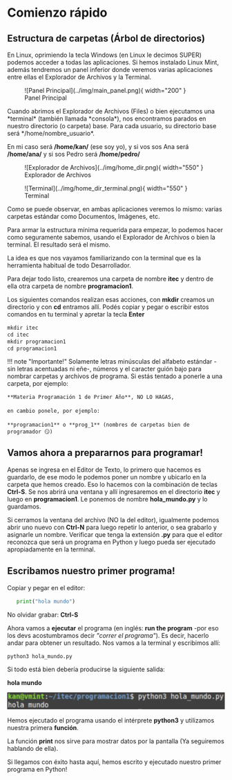 # Comienzo rápido

## Estructura de carpetas (Árbol de directorios)

En Linux, oprimiendo la tecla Windows (en Linux le decimos SUPER) podemos acceder a todas las aplicaciones. Si hemos instalado Linux Mint, además tendremos un panel inferior donde veremos varias aplicaciones entre ellas el Explorador de Archivos y la Terminal.

<figure markdown="span">
  ![Panel Principal](../img/main_panel.png){ width="200" }
  <figcaption>Panel Principal</figcaption>
</figure>
Cuando abrimos el Explorador de Archivos (Files) o bien ejecutamos una *terminal* (también llamada *consola*), nos encontramos parados en nuestro directorio (o carpeta) base.
Para cada usuario, su directorio base será */home/nombre_usuario*. 

En mi caso será **/home/kan/** (ese soy yo), y si vos sos Ana será **/home/ana/** y si sos Pedro será **/home/pedro/**

<figure markdown="span">
  ![Explorador de Archivos](../img/home_dir.png){ width="550" }
  <figcaption>Explorador de Archivos</figcaption>
</figure>

<figure markdown="span">
  ![Terminal](../img/home_dir_terminal.png){ width="550" }
  <figcaption>Terminal</figcaption>
</figure>

Como se puede observar, en ambas aplicaciones veremos lo mismo: varias carpetas estándar como Documentos, Imágenes, etc.

Para armar la estructura mínima requerida para empezar, lo podemos hacer como seguramente sabemos, usando el Explorador de Archivos o bien la terminal. El resultado será el mismo.

La idea es que nos vayamos familiarizando con la terminal que es la herramienta habitual de todo Desarrollador.

Para dejar todo listo, crearemos una carpeta de nombre **itec** y dentro de ella otra carpeta de nombre **programacion1**.

Los siguientes comandos realizan esas acciones, con **mkdir** creamos un directorio y con **cd** entramos allí.
Podés copiar y pegar o escribir estos comandos en tu terminal y apretar la tecla **Enter**
``` console
mkdir itec
cd itec
mkdir programacion1
cd programacion1
```

!!! note "Importante!"
    Solamente letras minúsculas del alfabeto estándar -sin letras acentuadas ni eñe-, números y el caracter guión bajo para nombrar carpetas y archivos de programa. Si estás tentado a ponerle a una carpeta, por ejemplo:
    
    **Materia Programación 1 de Primer Año**, NO LO HAGAS, 
    
    en cambio ponele, por ejemplo:
    
    **programacion1** o **prog_1** (nombres de carpetas bien de programador 😏)


## Vamos ahora a prepararnos para programar!
Apenas se ingresa en el Editor de Texto, lo primero que hacemos es guardarlo, de ese modo le podemos poner un nombre y ubicarlo en la carpeta que hemos creado. Eso lo hacemos con la combinación de teclas  **Ctrl-S**. Se nos abrirá una ventana y allí ingresaremos en el directorio **itec** y luego en **programacion1**. Le ponemos de nombre **hola_mundo.py** y lo guardamos.

Si cerramos la ventana del archivo (NO la del editor), igualmente podemos abrir uno nuevo con **Ctrl-N** para luego repetir lo anterior, o sea grabarlo y asignarle un nombre. Verificar que tenga la extensión **.py** para que el editor reconozca que será un programa en Python y luego pueda ser ejecutado apropiadamente en la terminal.


## Escribamos nuestro primer programa!
Copiar y pegar en el editor:

```py
   print("hola mundo")
```
No olvidar grabar: **Ctrl-S** 

Ahora vamos a **ejecutar** el programa (en inglés: **run the program** -por eso los devs acostumbramos decir *"correr el programa"*). Es decir, hacerlo andar para obtener un resultado. Nos vamos a la terminal y escribimos allí:
``` console
python3 hola_mundo.py
```

Si todo está bien debería producirse la siguiente salida:

**hola mundo**

![](../img/exec_hola_mundo.png)

Hemos ejecutado el programa usando el intérprete **python3** y utilizamos nuestra primera **función**.

La función **print** nos sirve para mostrar datos por la pantalla (Ya seguiremos hablando de ella).

Si llegamos con éxito hasta aquí, hemos escrito y ejecutado nuestro primer programa en Python!
